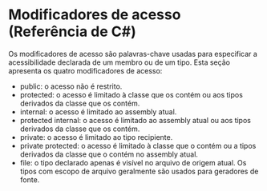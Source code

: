# Modificadores de acesso (Referência de C#)

Os modificadores de acesso são palavras-chave usadas para especificar a acessibilidade declarada de um membro ou de um tipo. Esta seção apresenta os quatro modificadores de acesso:

* public: o acesso não é restrito.
* protected: o acesso é limitado à classe que os contém ou aos tipos derivados da classe que os contém.
* internal: o acesso é limitado ao assembly atual.
* protected internal: o acesso é limitado ao assembly atual ou aos tipos derivados da classe que os contém.
* private: o acesso é limitado ao tipo recipiente.
* private protected: o acesso é limitado à classe que o contém ou a tipos derivados da classe que o contém no assembly atual.
* file: o tipo declarado apenas é visível no arquivo de origem atual. Os tipos com escopo de arquivo geralmente são usados para geradores de fonte.